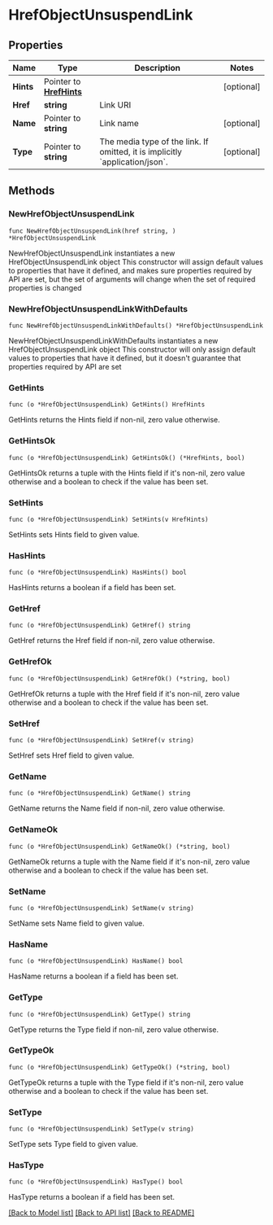 # HrefObjectUnsuspendLink

## Properties

Name | Type | Description | Notes
------------ | ------------- | ------------- | -------------
**Hints** | Pointer to [**HrefHints**](HrefHints.md) |  | [optional] 
**Href** | **string** | Link URI | 
**Name** | Pointer to **string** | Link name | [optional] 
**Type** | Pointer to **string** | The media type of the link. If omitted, it is implicitly &#x60;application/json&#x60;. | [optional] 

## Methods

### NewHrefObjectUnsuspendLink

`func NewHrefObjectUnsuspendLink(href string, ) *HrefObjectUnsuspendLink`

NewHrefObjectUnsuspendLink instantiates a new HrefObjectUnsuspendLink object
This constructor will assign default values to properties that have it defined,
and makes sure properties required by API are set, but the set of arguments
will change when the set of required properties is changed

### NewHrefObjectUnsuspendLinkWithDefaults

`func NewHrefObjectUnsuspendLinkWithDefaults() *HrefObjectUnsuspendLink`

NewHrefObjectUnsuspendLinkWithDefaults instantiates a new HrefObjectUnsuspendLink object
This constructor will only assign default values to properties that have it defined,
but it doesn't guarantee that properties required by API are set

### GetHints

`func (o *HrefObjectUnsuspendLink) GetHints() HrefHints`

GetHints returns the Hints field if non-nil, zero value otherwise.

### GetHintsOk

`func (o *HrefObjectUnsuspendLink) GetHintsOk() (*HrefHints, bool)`

GetHintsOk returns a tuple with the Hints field if it's non-nil, zero value otherwise
and a boolean to check if the value has been set.

### SetHints

`func (o *HrefObjectUnsuspendLink) SetHints(v HrefHints)`

SetHints sets Hints field to given value.

### HasHints

`func (o *HrefObjectUnsuspendLink) HasHints() bool`

HasHints returns a boolean if a field has been set.

### GetHref

`func (o *HrefObjectUnsuspendLink) GetHref() string`

GetHref returns the Href field if non-nil, zero value otherwise.

### GetHrefOk

`func (o *HrefObjectUnsuspendLink) GetHrefOk() (*string, bool)`

GetHrefOk returns a tuple with the Href field if it's non-nil, zero value otherwise
and a boolean to check if the value has been set.

### SetHref

`func (o *HrefObjectUnsuspendLink) SetHref(v string)`

SetHref sets Href field to given value.


### GetName

`func (o *HrefObjectUnsuspendLink) GetName() string`

GetName returns the Name field if non-nil, zero value otherwise.

### GetNameOk

`func (o *HrefObjectUnsuspendLink) GetNameOk() (*string, bool)`

GetNameOk returns a tuple with the Name field if it's non-nil, zero value otherwise
and a boolean to check if the value has been set.

### SetName

`func (o *HrefObjectUnsuspendLink) SetName(v string)`

SetName sets Name field to given value.

### HasName

`func (o *HrefObjectUnsuspendLink) HasName() bool`

HasName returns a boolean if a field has been set.

### GetType

`func (o *HrefObjectUnsuspendLink) GetType() string`

GetType returns the Type field if non-nil, zero value otherwise.

### GetTypeOk

`func (o *HrefObjectUnsuspendLink) GetTypeOk() (*string, bool)`

GetTypeOk returns a tuple with the Type field if it's non-nil, zero value otherwise
and a boolean to check if the value has been set.

### SetType

`func (o *HrefObjectUnsuspendLink) SetType(v string)`

SetType sets Type field to given value.

### HasType

`func (o *HrefObjectUnsuspendLink) HasType() bool`

HasType returns a boolean if a field has been set.


[[Back to Model list]](../README.md#documentation-for-models) [[Back to API list]](../README.md#documentation-for-api-endpoints) [[Back to README]](../README.md)



